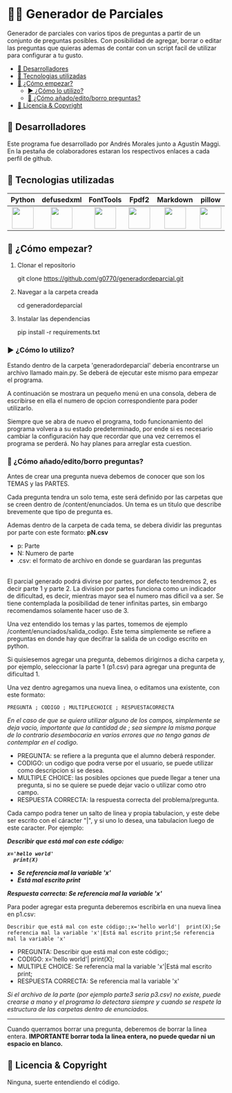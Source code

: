 
# 🧑‍🎓 Generador de Parciales

Generador de parciales con varios tipos de preguntas a partir de un conjunto de preguntas posibles. Con posibilidad de agregar, borrar o editar las preguntas que quieras ademas de contar con un script facil de utilizar para configurar a tu gusto.

* [💼 Desarrolladores](#desarrolladores)
* [🧩 Tecnologias utilizadas](#tecnologias-utilizadas)
* [🚀 ¿Cómo empezar?](#como-empezar)
  * [▶️ ¿Cómo lo utilizo?](#como-lo-utilizo)
  * [🤔 ¿Cómo añado/edito/borro preguntas?](#como-añado-edito-borro-preguntas)
* [📜 Licencia & Copyright](#licencia-&-copyright)

## 💼 Desarrolladores

Este programa fue desarrollado por Andrés Morales junto a Agustín Maggi. En la pestaña de colaboradores estaran los respectivos enlaces a cada perfil de github.

## 🧩 Tecnologias utilizadas

| Python | defusedxml | FontTools | Fpdf2 | Markdown | pillow |
| :---: | :---: | :---: | :---: | :---: | :---: |
| <img src="https://imgs.search.brave.com/IMLB7FHvpWKelXYxvu7zD7wGW2RkeaYq_CUl3s1YPx4/rs:fit:860:0:0:0/g:ce/aHR0cHM6Ly9pLnBp/bmltZy5jb20vb3Jp/Z2luYWxzLzcyLzgw/LzJkLzcyODAyZDFl/YjliMGM5ODk5MTRi/ZGE4ZWYxYzZiMGFj/LmpwZw" width=50 height=50> | <img src="" width=50 height=50> | <img src="" width=50 height=50> | <img src="" width=50 height=50> | <img src="" width=50 height=50> | <img src="" width=50 height=50> |



## 🚀 ¿Cómo empezar?

1) Clonar el repositorio

    git clone https://github.com/g0770/generadordeparcial.git

2) Navegar a la carpeta creada

    cd generadordeparcial

3) Instalar las dependencias

    pip install -r requirements.txt

### ▶️ ¿Cómo lo utilizo?

Estando dentro de la carpeta 'generadordeparcial' deberia encontrarse un archivo llamado main.py. Se deberá de ejecutar este mismo para empezar el programa.

A continuación se mostrara un pequeño menú en una consola, debera de escribirse en ella el numero de opcion correspondiente para poder utilizarlo.

Siempre que se abra de nuevo el programa, todo funcionamiento del programa volvera a su estado predeterminado, por ende si es necesario cambiar la configuración hay que recordar que una vez cerremos el programa se perderá. No hay planes para arreglar esta cuestion.

### 🤔 ¿Cómo añado/edito/borro preguntas?

Antes de crear una pregunta nueva debemos de conocer que son los TEMAS y las PARTES.

Cada pregunta tendra un solo tema, este será definido por las carpetas que se creen dentro de /content/enunciados. Un tema es un titulo que describe brevemente que tipo de pregunta es.

Ademas dentro de la carpeta de cada tema, se debera dividir las preguntas por parte con este formato: <b>pN.csv</b>

* p: Parte
* N: Numero de parte
* .csv: el formato de archivo en donde se guardaran las preguntas

<br>
El parcial generado podrá divirse por partes, por defecto tendremos 2, es decir parte 1 y parte 2. La division por partes funciona como un indicador de dificultad, es decir, mientras mayor sea el numero mas dificil va a ser. Se tiene contemplada la posibilidad de tener infinitas partes, sin embargo recomendamos solamente hacer uso de 3.

Una vez entendido los temas y las partes, tomemos de ejemplo /content/enunciados/salida_codigo. Este tema simplemente se refiere a preguntas en donde hay que decifrar la salida de un codigo escrito en python.

Si quisiesemos agregar una pregunta, debemos dirigirnos a dicha carpeta y, por ejemplo, seleccionar la parte 1 (p1.csv) para agregar una pregunta de dificultad 1.

Una vez dentro agregamos una nueva linea, o editamos una existente, con este formato:

    PREGUNTA ; CODIGO ; MULTIPLECHOICE ; RESPUESTACORRECTA

<i>En el caso de que se quiera utilizar alguno de los campos, simplemente se deja vacio, importante que la cantidad de ; sea siempre la misma porque de lo contrario desembocaria en varios errores que no tengo ganas de contemplar en el codigo.</i>

* PREGUNTA: se refiere a la pregunta que el alumno deberá responder.
* CODIGO: un codigo que podra verse por el usuario, se puede utilizar como descripcion si se desea.
* MULTIPLE CHOICE: las posibles opciones que puede llegar a tener una pregunta, si no se quiere se puede dejar vacio o utilizar como otro campo.
* RESPUESTA CORRECTA: la respuesta correcta del problema/pregunta.

Cada campo podra tener un salto de linea y propia tabulacion, y este debe ser escrito con el cáracter "|", y si uno lo desea, una tabulacion luego de este caracter. Por ejemplo:

<b><i>Describir que está mal con este código:

    x='hello world'
      print(X)

  - Se referencia mal la variable 'x'
  - Está mal escrito print

Respuesta correcta: Se referencia mal la variable 'x'</i></b>

Para poder agregar esta pregunta deberemos escribirla en una nueva linea en p1.csv:

    Describir que está mal con este código:;x='hello world'|  print(X);Se referencia mal la variable 'x'|Está mal escrito print;Se referencia mal la variable 'x'

* PREGUNTA: Describir que está mal con este código:;
* CODIGO: x='hello world'|  print(X);
* MULTIPLE CHOICE: Se referencia mal la variable 'x'|Está mal escrito print;
* RESPUESTA CORRECTA: Se referencia mal la variable 'x'

<i>Si el archivo de la parte (por ejemplo parte3 seria p3.csv) no existe, puede crearse a mano y el programa lo detectara siempre y cuando se respete la estructura de las carpetas dentro de enunciados.</i>

---
Cuando querramos borrar una pregunta, deberemos de borrar la linea entera. <b>IMPORTANTE borrar toda la linea entera, no puede quedar ni un espacio en blanco.</b>

## 📜 Licencia & Copyright
Ninguna, suerte entendiendo el código.